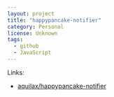 ```yaml
---
layout: project
title: "happypancake-notifier"
category: Personal
license: Unknown
tags:
  - github
  - JavaScript
---
```


Links:

* [aquilax/happypancake-notifier](https://github.com/aquilax/happypancake-notifier)
